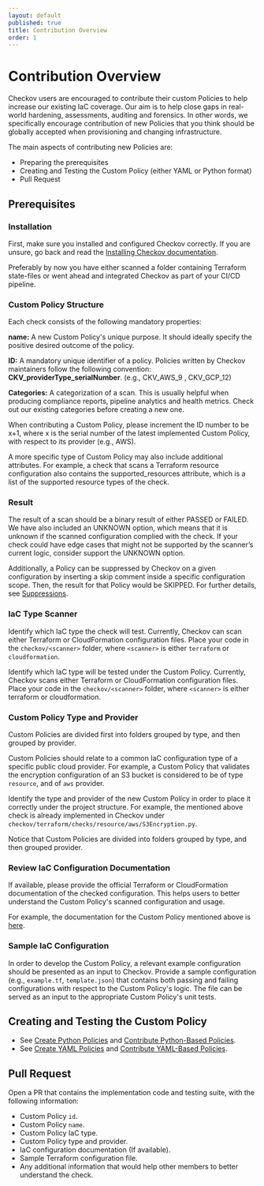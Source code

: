 ```yaml
---
layout: default
published: true
title: Contribution Overview
order: 1
---
```


# Contribution Overview

Checkov users are encouraged to contribute their custom Policies to help increase our existing IaC coverage.
Our aim is to help close gaps in real-world hardening, assessments, auditing and forensics. In other words, we specifically encourage contribution of new Policies that you think should be globally accepted when provisioning and changing infrastructure.

The main aspects of contributing new Policies are:
  * Preparing the prerequisites
  * Creating and Testing the Custom Policy (either YAML or Python format)
  * Pull Request

## Prerequisites

### Installation

First, make sure you installed and configured Checkov correctly. If you are unsure, go back and read the [Installing Checkov documentation](../2.Basics/Installing%20Checkov.md).

Preferably by now you have either scanned a folder containing Terraform state-files or went ahead and integrated Checkov as part of your CI/CD pipeline.

### Custom Policy Structure

Each check consists of the following mandatory properties:

**name:** A new Custom Policy's unique purpose. It should ideally specify the positive desired outcome of the policy.

**ID:** A mandatory unique identifier of a policy. Policies written by Checkov maintainers follow the following convention: **CKV_providerType_serialNumber**. (e.g., CKV_AWS_9 , CKV_GCP_12)

**Categories:** A categorization of a scan. This is usually helpful when producing compliance reports, pipeline analytics and health metrics. Check out our existing categories before creating a new one.

When contributing a Custom Policy, please increment the ID number to be x+1, where x is the serial number of the latest implemented Custom Policy, with respect to its provider (e.g., AWS).

A more specific type of Custom Policy may also include additional attributes. For example, a check that scans a Terraform resource configuration also contains the supported_resources attribute, which is a list of the supported resource types of the check.


### Result

The result of a scan should be a binary result of either PASSED or FAILED. We have also included an UNKNOWN option, which means that it is unknown if the scanned configuration complied with the check. If your check could have edge cases that might not be supported by the scanner’s current logic, consider support the UNKNOWN option.

Additionally, a Policy can be suppressed by Checkov on a given configuration by inserting a skip comment inside a specific configuration scope. Then, the result for that Policy would be SKIPPED.
For further details, see [Suppressions](../2.Basics/Suppressing%20and%20Skipping%20Policies.md).

### IaC Type Scanner

Identify which IaC type the check will test. Currently, Checkov can scan either Terraform or CloudFormation configuration files.
Place your code in the `checkov/<scanner>` folder, where `<scanner>` is either `terraform` or `cloudformation`.

Identify which IaC type will be tested under the Custom Policy. Currently, Checkov scans either Terraform or CloudFormation configuration files. Place your code in the `checkov/<scanner>` folder, where `<scanner>` is either terraform or cloudformation.

### Custom Policy Type and Provider

Custom Policies are divided first into folders grouped by type, and then grouped by provider.

Custom Policies should relate to a common IaC configuration type of a specific public cloud provider. For example, a Custom Policy that validates the encryption configuration of an S3 bucket is considered to be of type `resource`, and of `aws` provider.

Identify the type and provider of the new Custom Policy in order to place it correctly under the project structure. For example, the mentioned above check is already implemented in Checkov under `checkov/terraform/checks/resource/aws/S3Encryption.py`.

Notice that Custom Policies are divided into folders grouped by type, and then grouped provider.

### Review IaC Configuration Documentation

If available, please provide the official Terraform or CloudFormation documentation of the checked configuration. This helps users to better understand the Custom Policy's scanned configuration and usage.

For example, the documentation for the Custom Policy mentioned above is [here](../3.Custom%20Policies/Custom%20Policies%20Overview.md).

### Sample IaC Configuration

In order to develop the Custom Policy, a relevant example configuration should be presented as an input to Checkov. Provide a sample configuration (e.g., `example.tf`, `template.json`) that contains both passing and failing configurations with respect to the Custom Policy's logic. The file can be served as an input to the appropriate Custom Policy's unit tests.

## Creating and Testing the Custom Policy
  * See [Create Python Policies](../3.Custom%20Policies/Python%20Custom%20Policies.md) and [Contribute Python-Based Policies](../6.Contribution/Contribute%20Python-Based%20Policies.md).
  * See [Create YAML Policies](../3.Custom%20Policies/YAML%20Custom%20Policies.md) and [Contribute YAML-Based Policies](../6.Contribution/Contribute%20YAML-Based%20Policies.md).

## Pull Request
Open a PR that contains the implementation code and testing suite, with the following information:

  * Custom Policy `id`.
  * Custom Policy `name`.
  * Custom Policy IaC type.
  * Custom Policy type and provider.
  * IaC configuration documentation (If available).
  * Sample Terraform configuration file.
  * Any additional information that would help other members to better understand the check.

